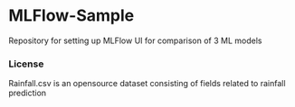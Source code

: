 # MLFlow-Sample
Repository for setting up MLFlow UI for comparison of 3 ML models

### License
Rainfall.csv is an opensource dataset consisting of fields related to rainfall prediction
